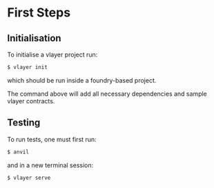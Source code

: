 # First Steps

## Initialisation

To initialise a vlayer project run:
```bash
$ vlayer init
```
which should be run inside a foundry-based project.

The command above will add all necessary dependencies and sample vlayer contracts.

## Testing

To run tests, one must first run:
```bash
$ anvil 
```
and in a new terminal session:

```bash
$ vlayer serve
``` 
